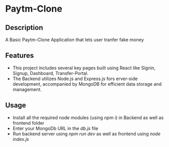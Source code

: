 # Paytm-Clone

## Description
A Basic Paytm-Clone Application that lets user tranfer fake money

## Features
- This project includes several key pages built using React like Signin, Signup, Dashboard, Transfer-Portal.
- The Backend utilizes Node.js and Express.js fors erver-side development, accompanied by MongoDB for efficient data storage and management.

## Usage
- Install all the required node modules (using *npm i*) in Backend as well as frontend folder
- Enter your MongoDb URL in the *db.js* file
- Run backend server using *npm run dev* as well as frontend using *node index.js*
